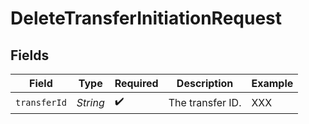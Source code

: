 # DeleteTransferInitiationRequest


## Fields

| Field              | Type               | Required           | Description        | Example            |
| ------------------ | ------------------ | ------------------ | ------------------ | ------------------ |
| `transferId`       | *String*           | :heavy_check_mark: | The transfer ID.   | XXX                |